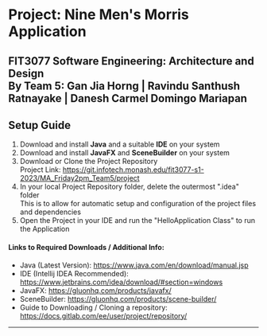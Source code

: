 # Project: Nine Men's Morris Application
**FIT3077 Software Engineering: Architecture and Design** <br>
By Team 5: Gan Jia Horng | Ravindu Santhush Ratnayake | Danesh Carmel Domingo Mariapan
---

## Setup Guide
1. Download and install **Java** and a suitable **IDE** on your system
2. Download and install **JavaFX** and **SceneBuilder** on your system
3. Download or Clone the Project Repository <br>
   Project Link: https://git.infotech.monash.edu/fit3077-s1-2023/MA_Friday2pm_Team5/project <br>
4. In your local Project Repository folder, delete the outermost ".idea" folder <br>
   This is to allow for automatic setup and configuration of the project files and dependencies
5. Open the Project in your IDE and run the "HelloApplication Class" to run the Application

#### Links to Required Downloads / Additional Info:
- Java (Latest Version): https://www.java.com/en/download/manual.jsp
- IDE (Intellij IDEA Recommended): https://www.jetbrains.com/idea/download/#section=windows
- JavaFX: https://gluonhq.com/products/javafx/
- SceneBuilder: https://gluonhq.com/products/scene-builder/
- Guide to Downloading / Cloning a repository: https://docs.gitlab.com/ee/user/project/repository/
---

